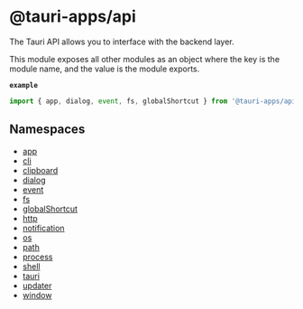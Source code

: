 # @tauri-apps/api

The Tauri API allows you to interface with the backend layer.

This module exposes all other modules as an object where the key is the module name, and the value is the module exports.

**`example`**
```typescript
import { app, dialog, event, fs, globalShortcut } from '@tauri-apps/api'
```

## Namespaces

- [app](modules/app.md)
- [cli](modules/cli.md)
- [clipboard](modules/clipboard.md)
- [dialog](modules/dialog.md)
- [event](modules/event.md)
- [fs](modules/fs.md)
- [globalShortcut](modules/globalShortcut.md)
- [http](modules/http.md)
- [notification](modules/notification.md)
- [os](modules/os.md)
- [path](modules/path.md)
- [process](modules/process.md)
- [shell](modules/shell.md)
- [tauri](modules/tauri.md)
- [updater](modules/updater.md)
- [window](modules/window.md)
